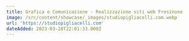 ```yaml
---
title: Grafica e Comunicazione - Realizzazione siti web Frosinone
image: /src/content/showcase/_images/studiopigliacelli.com.webp
url: 'https://studiopigliacelli.com'
dateAdded: 2023-03-28T22:01:33.000Z
---
```


